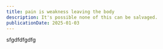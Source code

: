 ```yaml
---
title: pain is weakness leaving the body
description: It's possible none of this can be salvaged.
publicationDate: 2025-01-03
---
```


sfgdfdfgdfg